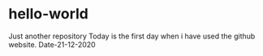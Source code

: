 # hello-world
Just another repository
Today is the first day when i have used the github website.
Date-21-12-2020
